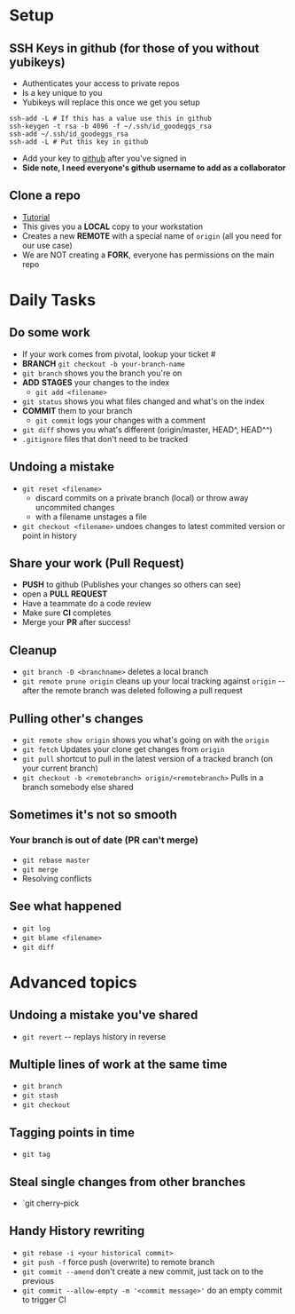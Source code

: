 # Setup
## SSH Keys in github (for those of you without yubikeys)
  * Authenticates your access to private repos
  * Is a key unique to you
  * Yubikeys will replace this once we get you setup

  ```
  ssh-add -L # If this has a value use this in github
  ssh-keygen -t rsa -b 4096 -f ~/.ssh/id_goodeggs_rsa
  ssh-add ~/.ssh/id_goodeggs_rsa
  ssh-add -L # Put this key in github
  ```
  * Add your key to [github](https://github.com/settings/keys) after you've signed in
  * __Side note, I need everyone's github username to add as a collaborator__

## Clone a repo
  * [Tutorial](https://github.com/swettk/starting-git)
  * This gives you a **LOCAL** copy to your workstation
  * Creates a new **REMOTE** with a special name of `origin` (all you need for our use case)
  * We are NOT creating a **FORK**, everyone has permissions on the main repo

# Daily Tasks

## Do some work
  * If your work comes from pivotal, lookup your ticket #
  * **BRANCH** `git checkout -b your-branch-name`
  * `git branch` shows you the branch you're on
  * **ADD** **STAGES** your changes to the index
    * `git add <filename>`
  * `git status` shows you what files changed and what's on the index
  * **COMMIT** them to your branch
    * `git commit` logs your changes with a comment
  * `git diff` shows you what's different (origin/master, HEAD^, HEAD^^)
  * `.gitignore` files that don't need to be tracked

## Undoing a mistake
  * `git reset <filename>`
    * discard commits on a private branch (local) or throw away uncommited changes
    * with a filename unstages a file
  * `git checkout <filename>` undoes changes to latest commited version or point in history

## Share your work (Pull Request)
  * **PUSH** to github (Publishes your changes so others can see)
  * open a **PULL REQUEST**
  * Have a teammate do a code review
  * Make sure **CI** completes
  * Merge your **PR** after success!

## Cleanup
  * `git branch -D <branchname>` deletes a local branch
  * `git remote prune origin` cleans up your local tracking against `origin` -- after the remote branch was deleted following a pull request

## Pulling other's changes
  * `git remote show origin` shows you what's going on with the `origin`
  * `git fetch` Updates your clone get changes from `origin`
  * `git pull` shortcut to pull in the latest version of a tracked branch (on your current branch)
  * `git checkout -b <remotebranch> origin/<remotebranch>` Pulls in a branch somebody else shared

## Sometimes it's not so smooth
### Your branch is out of date (PR can't merge)
  * `git rebase master`
  * `git merge`
  * Resolving conflicts

## See what happened
  * `git log`
  * `git blame <filename>`
  * `git diff`

# Advanced topics
## Undoing a mistake you've shared
  * `git revert` -- replays history in reverse

## Multiple lines of work at the same time
  * `git branch`
  * `git stash`
  * `git checkout`

## Tagging points in time
  * `git tag`

## Steal single changes from other branches
  * `git cherry-pick <sha of change>

## Handy History rewriting
  * `git rebase -i <your historical commit>`
  * `git push -f` force push (overwrite) to remote branch
  * `git commit --amend` don't create a new commit, just tack on to the previous
  * `git commit --allow-empty -m '<commit message>'` do an empty commit to trigger CI
